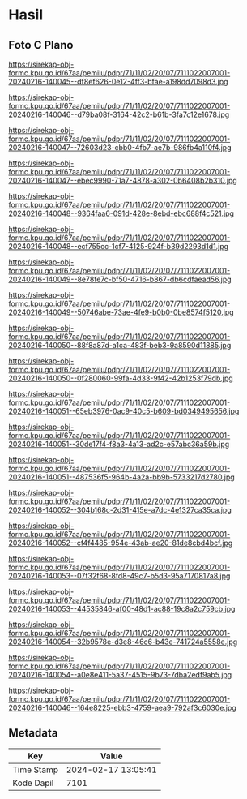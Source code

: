 # Hasil

## Foto C Plano

https://sirekap-obj-formc.kpu.go.id/67aa/pemilu/pdpr/71/11/02/20/07/7111022007001-20240216-140045--df8ef626-0e12-4ff3-bfae-a198dd7098d3.jpg

https://sirekap-obj-formc.kpu.go.id/67aa/pemilu/pdpr/71/11/02/20/07/7111022007001-20240216-140046--d79ba08f-3164-42c2-b61b-3fa7c12e1678.jpg

https://sirekap-obj-formc.kpu.go.id/67aa/pemilu/pdpr/71/11/02/20/07/7111022007001-20240216-140047--72603d23-cbb0-4fb7-ae7b-986fb4a110f4.jpg

https://sirekap-obj-formc.kpu.go.id/67aa/pemilu/pdpr/71/11/02/20/07/7111022007001-20240216-140047--ebec9990-71a7-4878-a302-0b6408b2b310.jpg

https://sirekap-obj-formc.kpu.go.id/67aa/pemilu/pdpr/71/11/02/20/07/7111022007001-20240216-140048--9364faa6-091d-428e-8ebd-ebc688f4c521.jpg

https://sirekap-obj-formc.kpu.go.id/67aa/pemilu/pdpr/71/11/02/20/07/7111022007001-20240216-140048--ecf755cc-1cf7-4125-924f-b39d2293d1d1.jpg

https://sirekap-obj-formc.kpu.go.id/67aa/pemilu/pdpr/71/11/02/20/07/7111022007001-20240216-140049--8e78fe7c-bf50-4716-b867-db6cdfaead56.jpg

https://sirekap-obj-formc.kpu.go.id/67aa/pemilu/pdpr/71/11/02/20/07/7111022007001-20240216-140049--50746abe-73ae-4fe9-b0b0-0be8574f5120.jpg

https://sirekap-obj-formc.kpu.go.id/67aa/pemilu/pdpr/71/11/02/20/07/7111022007001-20240216-140050--88f8a87d-a1ca-483f-beb3-9a8590d11885.jpg

https://sirekap-obj-formc.kpu.go.id/67aa/pemilu/pdpr/71/11/02/20/07/7111022007001-20240216-140050--0f280060-99fa-4d33-9f42-42b1253f79db.jpg

https://sirekap-obj-formc.kpu.go.id/67aa/pemilu/pdpr/71/11/02/20/07/7111022007001-20240216-140051--65eb3976-0ac9-40c5-b609-bd0349495656.jpg

https://sirekap-obj-formc.kpu.go.id/67aa/pemilu/pdpr/71/11/02/20/07/7111022007001-20240216-140051--30de17f4-f8a3-4a13-ad2c-e57abc36a59b.jpg

https://sirekap-obj-formc.kpu.go.id/67aa/pemilu/pdpr/71/11/02/20/07/7111022007001-20240216-140051--487536f5-964b-4a2a-bb9b-5733217d2780.jpg

https://sirekap-obj-formc.kpu.go.id/67aa/pemilu/pdpr/71/11/02/20/07/7111022007001-20240216-140052--304b168c-2d31-415e-a7dc-4e1327ca35ca.jpg

https://sirekap-obj-formc.kpu.go.id/67aa/pemilu/pdpr/71/11/02/20/07/7111022007001-20240216-140052--cf4f4485-954e-43ab-ae20-81de8cbd4bcf.jpg

https://sirekap-obj-formc.kpu.go.id/67aa/pemilu/pdpr/71/11/02/20/07/7111022007001-20240216-140053--07f32f68-8fd8-49c7-b5d3-95a7170817a8.jpg

https://sirekap-obj-formc.kpu.go.id/67aa/pemilu/pdpr/71/11/02/20/07/7111022007001-20240216-140053--44535846-af00-48d1-ac88-19c8a2c759cb.jpg

https://sirekap-obj-formc.kpu.go.id/67aa/pemilu/pdpr/71/11/02/20/07/7111022007001-20240216-140054--32b9578e-d3e8-46c6-b43e-741724a5558e.jpg

https://sirekap-obj-formc.kpu.go.id/67aa/pemilu/pdpr/71/11/02/20/07/7111022007001-20240216-140054--a0e8e411-5a37-4515-9b73-7dba2edf9ab5.jpg

https://sirekap-obj-formc.kpu.go.id/67aa/pemilu/pdpr/71/11/02/20/07/7111022007001-20240216-140046--164e8225-ebb3-4759-aea9-792af3c6030e.jpg


## Metadata

| Key        | Value               |
| ---------- | ------------------- |
| Time Stamp | 2024-02-17 13:05:41 |
| Kode Dapil | 7101                |




